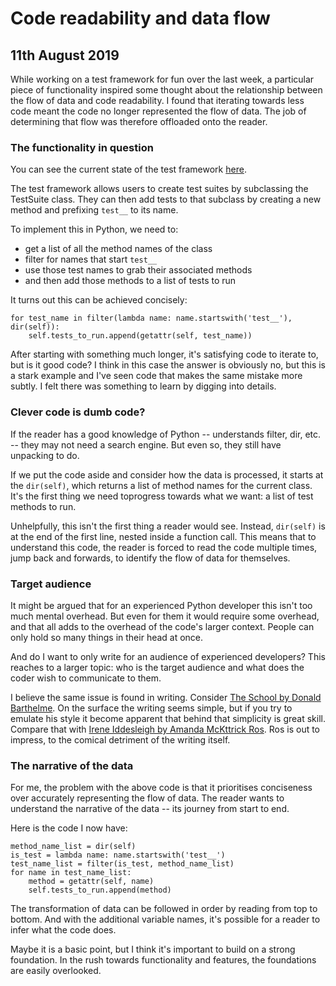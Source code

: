 Code readability and data flow
=

11th August 2019
-

While working on a test framework for fun over the last week, a particular piece of functionality inspired some thought about the relationship between the flow of data and code readability. I found that iterating towards less code meant the code no longer represented the flow of data. The job of determining that flow was therefore offloaded onto the reader.

### The functionality in question

You can see the current state of the test framework [here](https://gitlab.com/mmyoungman/test-test-framework/tree/544e1422e8f03f98469ac9b0c0b2042c37228bda).

The test framework allows users to create test suites by subclassing the TestSuite class. They can then add tests to that subclass by creating a new method and prefixing `test__` to its name.

To implement this in Python, we need to:  
- get a list of all the method names of the class  
- filter for names that start `test__`  
- use those test names to grab their associated methods  
- and then add those methods to a list of tests to run

It turns out this can be achieved concisely:  

    for test_name in filter(lambda name: name.startswith('test__'), dir(self)):
        self.tests_to_run.append(getattr(self, test_name))

After starting with something much longer, it's satisfying code to iterate to, but is it good code? I think in this case the answer is obviously no, but this is a stark example and I've seen code that makes the same mistake more subtly. I felt there was something to learn by digging into details.

### Clever code is dumb code?

If the reader has a good knowledge of Python -- understands filter, dir, etc. -- they may not need a search engine. But even so, they still have unpacking to do.

If we put the code aside and consider how the data is processed, it starts at the `dir(self)`, which returns a list of method names for the current class. It's the first thing we need toprogress towards what we want: a list of test methods to run.

Unhelpfully, this isn't the first thing a reader would see. Instead, `dir(self)` is at the end of the first line, nested inside a function call. This means that to understand this code, the reader is forced to read the code multiple times, jump back and forwards, to identify the flow of data for themselves.

### Target audience

It might be argued that for an experienced Python developer this isn't too much mental overhead. But even for them it would require some overhead, and that all adds to the overhead of the code's larger context. People can only hold so many things in their head at once.

And do I want to only write for an audience of experienced developers? This reaches to a larger topic: who is the target audience and what does the coder wish to communicate to them.

I believe the same issue is found in writing. Consider [The School by Donald Barthelme](https://docs.google.com/viewer?a=v&pid=sites&srcid=ZGVmYXVsdGRvbWFpbnxmaWN0aW9ud2l0aGdyZWd5d3cyMDE1fGd4OmJjNGQ1ZWE1NWI0MDBlMw). On the surface the writing seems simple, but if you try to emulate his style it become apparent that behind that simplicity is great skill. Compare that with [Irene Iddesleigh by Amanda McKttrick Ros](http://www.gutenberg.org/files/34181/34181-h/34181-h.htm#chapI). Ros is out to impress, to the comical detriment of the writing itself.

### The narrative of the data

For me, the problem with the above code is that it prioritises conciseness over accurately representing the flow of data. The reader wants to understand the narrative of the data -- its journey from start to end.

Here is the code I now have:

    method_name_list = dir(self)
    is_test = lambda name: name.startswith('test__')
    test_name_list = filter(is_test, method_name_list)
    for name in test_name_list:
        method = getattr(self, name)
        self.tests_to_run.append(method)

The transformation of data can be followed in order by reading from top to bottom. And with the additional variable names, it's possible for a reader to infer what the code does.

Maybe it is a basic point, but I think it's important to build on a strong foundation. In the rush towards functionality and features, the foundations are easily overlooked.

